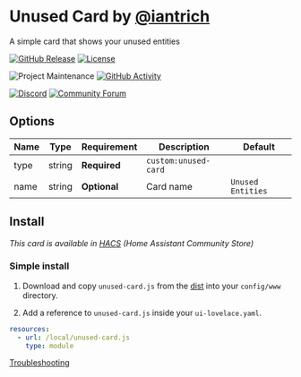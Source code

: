 # Unused Card by [@iantrich](https://www.github.com/iantrich)

A simple card that shows your unused entities

[![GitHub Release][releases-shield]][releases]
[![License][license-shield]](LICENSE.md)

![Project Maintenance][maintenance-shield]
[![GitHub Activity][commits-shield]][commits]

[![Discord][discord-shield]][discord]
[![Community Forum][forum-shield]][forum]

## Options

| Name | Type | Requirement | Description | Default
| ---- | ---- | ------- | ----------- | -------
| type | string | **Required** | `custom:unused-card`
| name | string | **Optional** | Card name | `Unused Entities`

## Install

*This card is available in [HACS](https://github.com/custom-components/hacs) (Home Assistant Community Store)*

### Simple install

1. Download and copy `unused-card.js` from the [dist](https://github.com/custom-cards/unused-card/dist) into your `config/www` directory.

2. Add a reference to `unused-card.js` inside your `ui-lovelace.yaml`.

  ```yaml
  resources:
    - url: /local/unused-card.js
      type: module
  ```

[Troubleshooting](https://github.com/thomasloven/hass-config/wiki/Lovelace-Plugins)

[commits-shield]: https://img.shields.io/github/commit-activity/y/custom-cards/unused-card.svg?style=for-the-badge
[commits]: https://github.com/custom-cards/unused-card/commits/master
[discord]: https://discord.gg/5e9yvq
[discord-shield]: https://img.shields.io/discord/330944238910963714.svg?style=for-the-badge
[forum-shield]: https://img.shields.io/badge/community-forum-brightgreen.svg?style=for-the-badge
[forum]: https://community.home-assistant.io/c/projects/frontend
[license-shield]: https://img.shields.io/github/license/custom-cards/unused-card.svg?style=for-the-badge
[maintenance-shield]: https://img.shields.io/maintenance/yes/2019.svg?style=for-the-badge
[releases-shield]: https://img.shields.io/github/release/custom-cards/unused-card.svg?style=for-the-badge
[releases]: https://github.com/custom-cards/unused-card/releases
